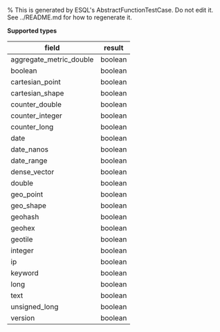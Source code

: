 % This is generated by ESQL's AbstractFunctionTestCase. Do not edit it. See ../README.md for how to regenerate it.

**Supported types**

| field | result |
| --- | --- |
| aggregate_metric_double | boolean |
| boolean | boolean |
| cartesian_point | boolean |
| cartesian_shape | boolean |
| counter_double | boolean |
| counter_integer | boolean |
| counter_long | boolean |
| date | boolean |
| date_nanos | boolean |
| date_range | boolean |
| dense_vector | boolean |
| double | boolean |
| geo_point | boolean |
| geo_shape | boolean |
| geohash | boolean |
| geohex | boolean |
| geotile | boolean |
| integer | boolean |
| ip | boolean |
| keyword | boolean |
| long | boolean |
| text | boolean |
| unsigned_long | boolean |
| version | boolean |

